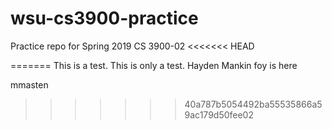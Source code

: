 # wsu-cs3900-practice
Practice repo for Spring 2019 CS 3900-02
<<<<<<< HEAD

=======
This is a test. This is only a test.
Hayden Mankin
foy is here

mmasten
>>>>>>> 40a787b5054492ba55535866a59ac179d50fee02
